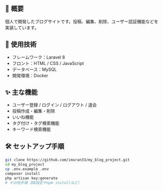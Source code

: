 ## 📌 概要
個人で開発したブログサイトです。投稿、編集、削除、ユーザー認証機能などを実装しています。

## 🔧 使用技術
- フレームワーク：Laravel 8
- フロント：HTML / CSS / JavaScript
- データベース：MySQL
- 開発環境：Docker

## ✨ 主な機能
- ユーザー登録 / ログイン / ログアウト / 退会
- 投稿作成・編集・削除
- いいね機能
- タグ付け・タグ検索機能
- キーワード検索機能

## 🛠️ セットアップ手順
```bash
git clone https://github.com/imuran33/my_blog_project.git
cd my_blog_project
cp .env.example .env
composer install
php artisan key:generate
# その他手順（DB設定やnpm installなど）
